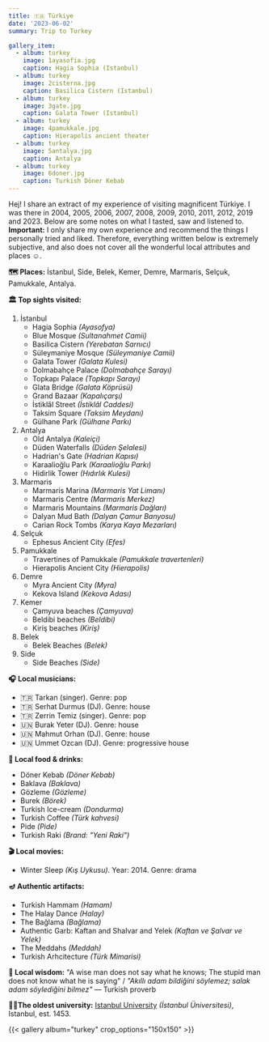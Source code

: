 ```yaml
---
title: 🇹🇷 Türkiye
date: '2023-06-02'
summary: Trip to Turkey

gallery_item:
  - album: turkey
    image: 1ayasofia.jpg
    caption: Hagia Sophia (Istanbul)
  - album: turkey
    image: 2cisterna.jpg
    caption: Basilica Cistern (Istanbul)
  - album: turkey
    image: 3gate.jpg
    caption: Galata Tower (Istanbul)
  - album: turkey
    image: 4pamukkale.jpg
    caption: Hierapolis ancient theater
  - album: turkey
    image: 5antalya.jpg
    caption: Antalya
  - album: turkey
    image: 6doner.jpg
    caption: Turkish Döner Kebab
---
```

Hej! I share an extract of my experience of visiting magnificent Türkiye. I was there in 2004, 2005, 2006, 2007, 2008, 2009, 2010, 2011, 2012, 2019 and 2023. Below are some notes on what I tasted, saw and listened to.<br>
<b>Important:</b> I only share my own experience and recommend the things I personally tried and liked. Therefore, everything written below is extremely subjective, and also does not cover all the wonderful local attributes and places ☺️.

<b>🗺 Places:</b> İstanbul, Side, Belek, Kemer, Demre, Marmaris, Selçuk, Pamukkale, Antalya.<br>

<b>🏛 Top sights visited: </b>
1. İstanbul
    - Hagia Sophia <i>(Ayasofya)</i>
    - Blue Mosque <i>(Sultanahmet Camii)</i>
    - Basilica Cistern <i>(Yerebatan Sarnıcı)</i>
    - Süleymaniye Mosque <i>(Süleymaniye Camii)</i>
    - Galata Tower <i>(Galata Kulesi)</i>
    - Dolmabahçe Palace <i>(Dolmabahçe Sarayı)</i>
    - Topkapı Palace <i>(Topkapı Sarayı)</i>
    - Glata Bridge <i>(Galata Köprüsü)</i>
    - Grand Bazaar <i>(Kapalıçarşı)</i>
    - İstiklâl Street <i>(İstiklâl Caddesi)</i>
    - Taksim Square <i>(Taksim Meydanı)</i>
    - Gülhane Park <i>(Gülhane Parkı)</i>
2. Antalya
    - Old Antalya <i>(Kaleiçi)</i>
    - Düden Waterfalls <i>(Düden Şelalesi)</i>
    - Hadrian's Gate <i>(Hadrian Kapısı)</i>
    - Karaalioğlu Park <i>(Karaalioğlu Parkı)</i>
    - Hidirlik Tower <i>(Hıdırlık Kulesi)</i>
3. Marmaris
    - Marmaris Marina <i>(Marmaris Yat Limanı)</i>
    - Marmaris Centre <i>(Marmaris Merkez)</i>
    - Marmaris Mountains <i>(Marmaris Dağları)</i>
    - Dalyan Mud Bath <i>(Dalyan Çamur Banyosu)</i>
    - Carian Rock Tombs <i>(Karya Kaya Mezarları)</i>
4. Selçuk
    - Ephesus Ancient City <i>(Efes)</i>    
5. Pamukkale
    - Travertines of Pamukkale <i>(Pamukkale travertenleri)</i>
    - Hierapolis Ancient City <i>(Hierapolis)</i>
6. Demre
    - Myra Ancient City <i>(Myra)</i>
    - Kekova Island <i>(Kekova Adası)</i>
7. Kemer
    - Çamyuva beaches <i>(Çamyuva)</i>
    - Beldibi beaches <i>(Beldibi)</i>
    - Kiriş beaches <i>(Kiriş)</i>
8. Belek 
    - Belek Beaches <i>(Belek)</i>
9. Side
    - Side Beaches <i>(Side)</i>  

 
<b>🎧 Local musicians: </b>
- 🇹🇷 Tarkan (singer). Genre: pop
- 🇹🇷 Serhat Durmus (DJ). Genre: house
- 🇹🇷 Zerrin Temiz (singer). Genre: pop
- 🇺🇳 Burak Yeter (DJ). Genre: house
- 🇺🇳 Mahmut Orhan (DJ). Genre: house
- 🇺🇳 Ummet Ozcan (DJ). Genre: progressive house


<b>🥘 Local food & drinks: </b>
- Döner Kebab <i>(Döner Kebab)</i>
- Baklava <i>(Baklava) </i>
- Gözleme <i>(Gözleme)</i>
- Burek <i>(Börek)</i>
- Turkish Ice-cream <i>(Dondurma)</i>
- Turkish Coffee <i>(Türk kahvesi)</i>
- Pide <i>(Pide)</i>
- Turkish Raki <i>(Brand: "Yeni Raki")</i>


<b>🎬 Local movies:</b>
- Winter Sleep <i>(Kış Uykusu)</i>. Year: 2014. Genre: drama


<b>🪔 Authentic artifacts:</b>
- Turkish Hammam <i>(Hamam)</i>
- The Halay Dance <i>(Halay)</i>
- The Bağlama <i>(Bağlama)</i>
- Authentic Garb: Kaftan and Shalvar and Yelek <i>(Kaftan ve Şalvar ve Yelek)</i>
- The Meddahs <i>(Meddah)</i>
- Turkish Arhcitecture <i>(Türk Mimarisi)</i>


<b>🦉 Local wisdom:</b> "A wise man does not say what he knows; The stupid man does not know what he is saying" / <i>"Akıllı adam bildiğini söylemez; salak adam söylediğini bilmez"</i> — Turkish proverb

<b>👨‍🎓The oldest university:</b> <a href = "https://www.istanbul.edu.tr/en/" target="_blank">Istanbul University</a> <i>(İstanbul Üniversitesi)</i>, Istanbul, est. 1453. 

{{< gallery album="turkey" crop_options="150x150" >}}
   

